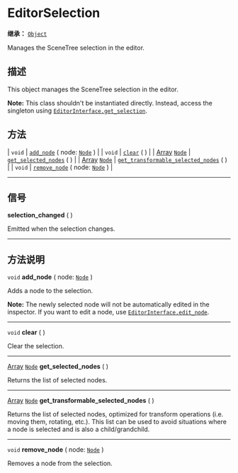 <!-- ⚠ 请勿编辑本文件 ⚠ -->
<!-- 本文档使用脚本从 WeDot 引擎源码仓库生成。 -->
<!-- 生成脚本：https://github.com/WeDot-Engine/WeDot/tree/4.3/doc/tools/make_md.py； -->
<!-- 原文件：https://github.com/WeDot-Engine/WeDot/tree/4.3/doc/classes/EditorSelection.xml。 -->

<div id="_class_editorselection"></div>

# EditorSelection

**继承：** [`Object`](class_object.md)

Manages the SceneTree selection in the editor.

## 描述

This object manages the SceneTree selection in the editor.

 **Note:** This class shouldn't be instantiated directly. Instead, access the singleton using [`EditorInterface.get_selection`](#class_editorinterface_method_get_selection).

## 方法

| `void`                                          | [`add_node`](#class_editorselection_method_add_node) ( node: [`Node`](class_node.md) )                   |
| `void`                                          | [`clear`](#class_editorselection_method_clear) ( )                                                       |
| [Array](class_array.md) [`Node`](class_node.md) | [`get_selected_nodes`](#class_editorselection_method_get_selected_nodes) ( )                             |
| [Array](class_array.md) [`Node`](class_node.md) | [`get_transformable_selected_nodes`](#class_editorselection_method_get_transformable_selected_nodes) ( ) |
| `void`                                          | [`remove_node`](#class_editorselection_method_remove_node) ( node: [`Node`](class_node.md) )             |

<!-- rst-class:: classref-section-separator -->

---

## 信号

<div id="_class_class_editorselection_signal_selection_changed"></div>

**selection_changed** ( ) <div id="class_editorselection_signal_selection_changed"></div>

Emitted when the selection changes.

<!-- rst-class:: classref-section-separator -->

---

## 方法说明

<div id="_class_editorselection_method_add_node"></div>

`void` **add_node** ( node: [`Node`](class_node.md) )<div id="class_editorselection_method_add_node"></div>

Adds a node to the selection.

 **Note:** The newly selected node will not be automatically edited in the inspector. If you want to edit a node, use [`EditorInterface.edit_node`](#class_editorinterface_method_edit_node).

<!-- rst-class:: classref-item-separator -->

---

<div id="_class_editorselection_method_clear"></div>

`void` **clear** ( )<div id="class_editorselection_method_clear"></div>

Clear the selection.

<!-- rst-class:: classref-item-separator -->

---

<div id="_class_editorselection_method_get_selected_nodes"></div>

[Array](class_array.md) [`Node`](class_node.md) **get_selected_nodes** ( )<div id="class_editorselection_method_get_selected_nodes"></div>

Returns the list of selected nodes.

<!-- rst-class:: classref-item-separator -->

---

<div id="_class_editorselection_method_get_transformable_selected_nodes"></div>

[Array](class_array.md) [`Node`](class_node.md) **get_transformable_selected_nodes** ( )<div id="class_editorselection_method_get_transformable_selected_nodes"></div>

Returns the list of selected nodes, optimized for transform operations (i.e. moving them, rotating, etc.). This list can be used to avoid situations where a node is selected and is also a child/grandchild.

<!-- rst-class:: classref-item-separator -->

---

<div id="_class_editorselection_method_remove_node"></div>

`void` **remove_node** ( node: [`Node`](class_node.md) )<div id="class_editorselection_method_remove_node"></div>

Removes a node from the selection.

[^virtual]: 本方法通常需要用户覆盖才能生效。
[^const]: 本方法无副作用，不会修改该实例的任何成员变量。
[^vararg]: 本方法除了能接受在此处描述的参数外，还能够继续接受任意数量的参数。
[^constructor]: 本方法用于构造某个类型。
[^static]: 调用本方法无需实例，可直接使用类名进行调用。
[^operator]: 本方法描述的是使用本类型作为左操作数的有效运算符。
[^bitfield]: 这个值是由下列位标志构成位掩码的整数。
[^void]: 无返回值。
